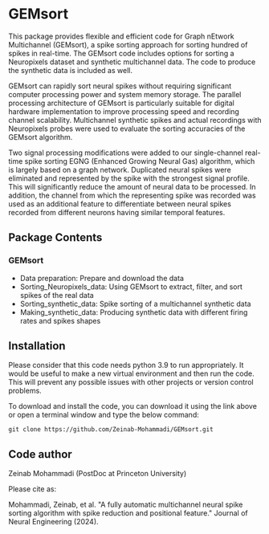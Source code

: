 # GEMsort

This package provides flexible and efficient code for Graph nEtwork Multichannel (GEMsort), a spike sorting approach for sorting hundred of spikes in real-time. The GEMsort code includes options for sorting a Neuropixels dataset and synthetic multichannel data. The code to produce the synthetic data is included as well. 

GEMsort can rapidly sort neural spikes without requiring significant computer processing power and system memory storage. The parallel processing architecture of GEMsort is particularly suitable for digital hardware implementation to improve processing speed and recording channel scalability. Multichannel synthetic spikes and actual recordings with Neuropixels probes were used to evaluate the sorting accuracies of the GEMsort algorithm.

Two signal processing modifications were added to our single-channel real-time spike sorting EGNG (Enhanced Growing Neural Gas) algorithm, which is largely based on a graph network. Duplicated neural spikes were eliminated and represented by the spike with the strongest signal profile. This will significantly reduce the amount of neural data to be processed. In addition, the channel from which the representing spike was recorded was used as an additional feature to differentiate between neural spikes recorded from different neurons having similar temporal features. 

## Package Contents

### GEMsort
- Data preparation: Prepare and download the data
- Sorting_Neuropixels_data: Using GEMsort to extract, filter, and sort spikes of the real data
- Sorting_synthetic_data: Spike sorting of a multichannel synthetic data
- Making_synthetic_data: Producing synthetic data with different firing rates and spikes shapes


## Installation

Please consider that this code needs python 3.9 to run appropriately. It would be useful to make a new virtual environment and then run the code. This will prevent any possible issues with other projects or version control problems.

To download and install the code, you can download it using the link above or open a terminal window and type the below command:

```
git clone https://github.com/Zeinab-Mohammadi/GEMsort.git
```

## Code author

Zeinab Mohammadi (PostDoc at Princeton University)

Please cite as:

Mohammadi, Zeinab, et al. "A fully automatic multichannel neural spike sorting algorithm with spike reduction and positional feature." Journal of Neural Engineering (2024). 
